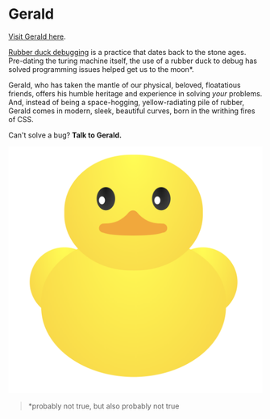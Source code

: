 # Gerald

[Visit Gerald here](https://zachintosh.github.io/gerald/).


[Rubber duck debugging](https://en.wikipedia.org/wiki/Rubber_duck_debugging) is a practice that dates back to the stone ages. Pre-dating the turing machine itself, the use of a rubber duck to debug has solved programming issues helped get us to the moon*. 

Gerald, who has taken the mantle of our physical, beloved, floatatious friends, offers his humble heritage and experience in solving _your_ problems. And, instead of being a space-hogging, yellow-radiating pile of rubber, Gerald comes in modern, sleek, beautiful curves, born in the writhing fires of CSS.

Can't solve a bug? **Talk to Gerald.**

![Gerald!](./duck.png)

> *probably not true, but also probably not true
